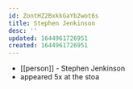 ```yaml
---
id: ZontHZ2BxkkGaYb2wot6s
title: Stephen Jenkinson
desc: ''
updated: 1644961726951
created: 1644961726951
---
```



- [[person]] - Stephen Jenkinson
- appeared 5x at the stoa
